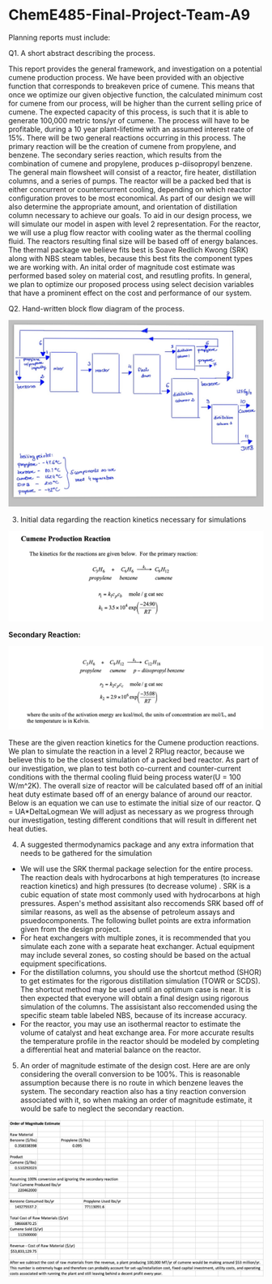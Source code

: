 # ChemE485-Final-Project-Team-A9

Planning reports must include:

Q1. A short abstract describing the process.

This report provides the general framework, and investigation on a potential cumene production process. We have been provided with an objective function that corresponds to breakeven price of cumene. This means that once we optimize our given objective function, the calculated minimum cost for cumene from our process, will be higher than the current selling price of cumene. The expected capacity of this process, is such that it is able to generate 100,000 metric tons/yr of cumene. The process will have to be profitable, during a 10 year plant-lifetime with an assumed interest rate of 15%. There will be two general reactions occurring in this process. The primary reaction will be the creation of cumene from propylene, and benzene. The secondary series reaction, which results from the combination of cumene and propylene, produces p-diisopropyl benzene. The general main flowsheet will consist of a reactor, fire heater, distillation columns, and a series of pumps. The reactor will be a packed bed that is either concurrent or countercurrent cooling, depending on which reactor configuration proves to be most economical. As part of our design we will also determine the appropriate amount, and orientation of distillation column necessary to achieve our goals. To aid in our design process, we will simulate our model in aspen with level 2 representation. For the reactor, we will use a plug flow reactor with cooling water as the thermal coolling fluid. The reactors resulting final size will be based off of energy balances. The thermal package we believe fits best is Soave Redlich Kwong (SRK) along with NBS steam tables, because this best fits the component types we are working with. An inital order of magnitude cost estimate was performed based soley on material cost, and resutling profits. In general, we plan to optimize our proposed process using select decision variables that have a prominent effect on the cost and performance of our system. 


Q2. Hand-written block flow diagram of the process.

![](/BFD.jpeg)

3. Initial data regarding the reaction kinetics necessary for simulations

![](/CumeneReaction1.png)

**Secondary Reaction:**

![](/CumeneReaction2.png)

These are the given reaction kinetics for the Cumene production reactions. We plan to simulate the reaction in a level 2 RPlug reactor, because we believe this to be the closest simulation of a packed bed reactor. As part of our investigation, we plan to test both co-current and counter-current conditions with the thermal cooling fluid being process water(U = 100 W/m^2K). The overall size of reactor will be calculated based off of an initial heat duty estimate based off of an energy balance of around our reactor. Below is an equation we can use to estimate the initial size of our reactor. 
                            Q = UA*DeltaLogmean
We will adjust as necessary as we progress through our investigation, testing different conditions that will result in different net heat duties.  



4. A suggested thermodynamics package and any extra information that needs to be gathered for the simulation

- We will use the SRK thermal package selection for the entire process. The reaction deals with hydrocarbons at high temperatures (to increase reaction kinetics) and high pressures (to decrease volume) . SRK is a cubic equation of state most commonly used with hydrocarbons at high pressures. Aspen's method assisitant also reccomends SRK based off of similar reasons, as well as the absense of petroleum assays and psuedocomponents. The following bullet points are extra information given from the design project. 
- For heat exchangers with multiple zones, it is recommended that you simulate each zone with a separate heat exchanger. Actual equipment may include several zones, so costing should be based on the actual equipment specifications.
- For the distillation columns, you should use the shortcut method (SHOR) to get estimates for the rigorous distillation simulation (TOWR or SCDS). The shortcut method may be used until an optimum case is near. It is then expected that everyone will obtain a final design using rigorous simulation of the columns. The assisistant also reccomended using the specific steam table labeled NBS, because of its increase accuracy.  
- For the reactor, you may use an isothermal reactor to estimate the volume of catalyst and heat exchange area. For more accurate results the temperature profile in the reactor should be modeled by completing a differential heat and material balance on the reactor.

5. An order of magnitude estimate of the design cost.
Here are are only considering the overall conversion to be 100%. This is reasonable assumption because there is no route in which benzene leaves the system. The secondary reaction also has a tiny reaction conversion associated with it, so when making an order of magnitude estimate, it would be safe to neglect the secondary reaction.

![](/OrderofMagnitudeEstimate.png)
